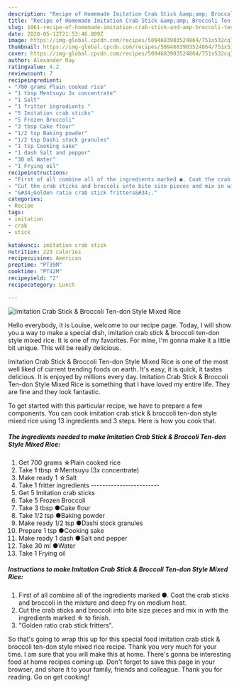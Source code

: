 ```yaml
---
description: "Recipe of Homemade Imitation Crab Stick &amp;amp; Broccoli Ten-don Style Mixed Rice"
title: "Recipe of Homemade Imitation Crab Stick &amp;amp; Broccoli Ten-don Style Mixed Rice"
slug: 1061-recipe-of-homemade-imitation-crab-stick-and-amp-broccoli-ten-don-style-mixed-rice
date: 2020-05-12T21:53:46.809Z
image: https://img-global.cpcdn.com/recipes/5094683903524864/751x532cq70/imitation-crab-stick-broccoli-ten-don-style-mixed-rice-recipe-main-photo.jpg
thumbnail: https://img-global.cpcdn.com/recipes/5094683903524864/751x532cq70/imitation-crab-stick-broccoli-ten-don-style-mixed-rice-recipe-main-photo.jpg
cover: https://img-global.cpcdn.com/recipes/5094683903524864/751x532cq70/imitation-crab-stick-broccoli-ten-don-style-mixed-rice-recipe-main-photo.jpg
author: Alexander Ray
ratingvalue: 4.2
reviewcount: 7
recipeingredient:
- "700 grams Plain cooked rice"
- "1 tbsp Mentsuyu 3x concentrate"
- "1 Salt"
- "1 fritter ingredients "
- "5 Imitation crab sticks"
- "5 Frozen Broccoli"
- "3 tbsp Cake flour"
- "1/2 tsp Baking powder"
- "1/2 tsp Dashi stock granules"
- "1 tsp Cooking sake"
- "1 dash Salt and pepper"
- "30 ml Water"
- "1 Frying oil"
recipeinstructions:
- "First of all combine all of the ingredients marked ●. Coat the crab sticks and broccoli in the mixture and deep fry on medium heat."
- "Cut the crab sticks and broccoli into bite size pieces and mix in with the ingredients marked ☆ to finish."
- "&#34;Golden ratio crab stick fritters&#34;."
categories:
- Recipe
tags:
- imitation
- crab
- stick

katakunci: imitation crab stick 
nutrition: 223 calories
recipecuisine: American
preptime: "PT39M"
cooktime: "PT42M"
recipeyield: "2"
recipecategory: Lunch

---
```



![Imitation Crab Stick &amp; Broccoli Ten-don Style Mixed Rice](https://img-global.cpcdn.com/recipes/5094683903524864/751x532cq70/imitation-crab-stick-broccoli-ten-don-style-mixed-rice-recipe-main-photo.jpg)

Hello everybody, it is Louise, welcome to our recipe page. Today, I will show you a way to make a special dish, imitation crab stick &amp; broccoli ten-don style mixed rice. It is one of my favorites. For mine, I'm gonna make it a little bit unique. This will be really delicious.



Imitation Crab Stick &amp; Broccoli Ten-don Style Mixed Rice is one of the most well liked of current trending foods on earth. It's easy, it is quick, it tastes delicious. It is enjoyed by millions every day. Imitation Crab Stick &amp; Broccoli Ten-don Style Mixed Rice is something that I have loved my entire life. They are fine and they look fantastic.


To get started with this particular recipe, we have to prepare a few components. You can cook imitation crab stick &amp; broccoli ten-don style mixed rice using 13 ingredients and 3 steps. Here is how you cook that.

<!--inarticleads1-->

##### The ingredients needed to make Imitation Crab Stick &amp; Broccoli Ten-don Style Mixed Rice:

1. Get 700 grams ☆Plain cooked rice
1. Take 1 tbsp ☆Mentsuyu (3x concentrate)
1. Make ready 1 ☆Salt
1. Take 1 fritter ingredients ------------------------
1. Get 5 Imitation crab sticks
1. Take 5 Frozen Broccoli
1. Take 3 tbsp ●Cake flour
1. Take 1/2 tsp ●Baking powder
1. Make ready 1/2 tsp ●Dashi stock granules
1. Prepare 1 tsp ●Cooking sake
1. Make ready 1 dash ●Salt and pepper
1. Take 30 ml ●Water
1. Take 1 Frying oil




<!--inarticleads2-->

##### Instructions to make Imitation Crab Stick &amp; Broccoli Ten-don Style Mixed Rice:

1. First of all combine all of the ingredients marked ●. Coat the crab sticks and broccoli in the mixture and deep fry on medium heat.
1. Cut the crab sticks and broccoli into bite size pieces and mix in with the ingredients marked ☆ to finish.
1. &#34;Golden ratio crab stick fritters&#34;.




So that's going to wrap this up for this special food imitation crab stick &amp; broccoli ten-don style mixed rice recipe. Thank you very much for your time. I am sure that you will make this at home. There's gonna be interesting food at home recipes coming up. Don't forget to save this page in your browser, and share it to your family, friends and colleague. Thank you for reading. Go on get cooking!
